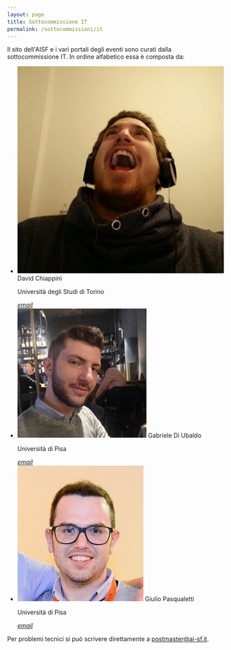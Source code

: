 ```yaml
---
layout: page
title: Sottocommissione IT
permalink: /sottocommissioni/it
---
```


Il sito dell'AISF e i vari portali degli eventi sono curati dalla sottocommissione IT. In ordine alfabetico essa è composta da:

<ul class="collection">
  <li class="collection-item avatar">
    <img src="/img/esecutivo/david.jpg" alt="" class="circle">
    <span class="title">David Chiappini</span>
    <p>Università degli Studi di Torino</p>
    <a href="mailto:david.chiappini@edu.unito.it" class="secondary-content"><i class="material-icons">email</i></a>
  </li>
  <li class="collection-item avatar">
    <img src="/img/esecutivo/gabriele.jpg" alt="" class="circle">
    <span class="title">Gabriele Di Ubaldo</span>
    <p>Università di Pisa</p>
    <a href="mailto:gabriele.diubaldo@ai-sf.it" class="secondary-content"><i class="material-icons">email</i></a>
  </li>
  <li class="collection-item avatar">
    <img src="/img/esecutivo/giulio.jpg" alt="" class="circle">
    <span class="title">Giulio Pasqualetti</span>
    <p>Università di Pisa</p>
    <a href="mailto:giulio.pasqualetti@ai-sf.it" class="secondary-content"><i class="material-icons">email</i></a>
  </li>
</ul>	

Per problemi tecnici si può scrivere direttamente a <a href="mailto:postmaster@ai-sf.it">postmaster@ai-sf.it</a>.
